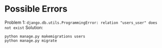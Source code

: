 # Possible Errors

Problem 1: `django.db.utils.ProgrammingError: relation "users_user" does not exist`
Solution:
```
python manage.py makemigrations users
python manage.py migrate
```
